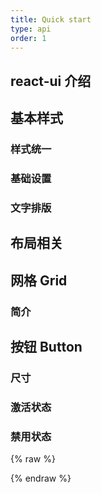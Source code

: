 ```yaml
---
title: Quick start
type: api
order: 1
---
```


## react-ui 介绍
## 基本样式
### 样式统一
### 基础设置
### 文字排版
## 布局相关
## 网格 Grid
### 简介
## 按钮 Button
### 尺寸
### 激活状态
### 禁用状态




{% raw %}
<!DOCTYPE html>
<html>
  <head>
    <meta charset="UTF-8" />
    <title>Hello React!</title>
    <script src="https://cdnjs.cloudflare.com/ajax/libs/babel-core/5.8.23/browser.min.js"></script>
  </head>
  <body>
    <div id="example"></div>
    <script type="text/babel">
      ReactDOM.render(
        <h1>Hello, world!</h1>,
        document.getElementById('example')
      );
    </script>
  </body>
</html>
{% endraw %}

